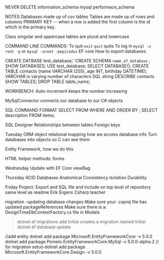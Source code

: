 NEVER DELETE
information_schema
mysql
performace_schema


NOTES
Databases
made up of csv tables
Tables are made up of rows and columns
PRIMARY KEY -- when a row is added the first column is the id which is the primary key.

Class singular and uppercase
tables are plural and lowercase

COMMAND LINE COMMANDS:
To quit
`exit`
`quit` quits
To log in
`mysql -u root -p`
or 
`mysql -uroot -pepicodus`
EF core
How to export databases


CREATE DATBASE test_database;'
CREATE SCHEMA `name_of_database` ;
SHOW DATABASES;
USE test_database;
SELECT DATABASE();
CREATE TABLE contacts (name VARCHAR (255), age INT, birthday DATETIME);
 VARCHAR is varying number of characters SQL string
DESCRIBE contacts
SHOW TABLES;
DROP TABLE table_name;

WORKBENCH:
Auto-increment keeps the number increasing

MySqlConnector connects our database to our C# objects

SQL COMMAND FORMAT
SELECT <column> FROM <tables> WHERE <condition> AND <condition> ORDER BY <column> <asc or desc>;
 SELECT description FROM items;

SQL Designer
Relationships between tables
 Foreign keys


Tuesday
ORM object relational mapping how we access database info
 Turn databases into objects so C can see them

Entity Framework, how we do this

HTML helper methods: forms

Wednesday
Update with EF Core
viewBag

Thursday
ACID Databases
Anatomical
Consistency
Isolation
Durability

Friday Project:
Export and SQL file and include on top level of repository same level as readme
Erik Ergens Csharp teacher

migration -updating database changes
Make sure your .csproj file has updated <ItemGroup> packageReferences 
Make sure there is a:
DesignTimeDbContextFactory.cs file in Models

> dotnet ef migrations add Initial
creates a migration named Initial
> dotnet ef database update

//add entity 
dotnet add package Microsoft.EntityFrameworkCore -v 5.0.0
dotnet add package Pomelo.EntityFrameworkCore.MySql -v 5.0.0-alpha.2 
// for migration setuo 
dotnet add package Microsoft.EntityFrameworkCore.Design -v 5.0.0

